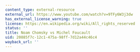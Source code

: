 ```yaml
---
content_type: external-resource
external_url: https://www.youtube.com/watch?v=9TFy6W3j3dw
has_external_license_warning: true
license: https://en.wikipedia.org/wiki/All_rights_reserved
status: ''
title: Noam Chomsky vs Michel Foucault
uid: 20885f7c-12c1-475a-98ff-7d12a44c46c4
wayback_url: ''
---
```


